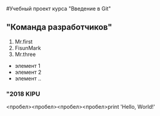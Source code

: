 #Учебный проект курса "Введение в Git"
## "Команда разработчиков"
1. Mr.first
2. FisunMark
3. Mr.three

- элемент 1
- элемент 2
- элемент ..
### "2018 KIPU
<пробел><пробел><пробел><пробел>print 'Hello, World!'
